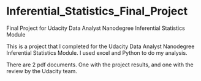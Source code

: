# Inferential_Statistics_Final_Project
Final Project for Udacity Data Analyst Nanodegree Inferential Statistics Module

This is a project that I completed for the Udacity Data Analyst Nanodegree Inferential Statistics Module.
I used excel and Python to do my analysis.

There are 2 pdf documents. One with the project results, and one with the review by the Udacity team.

